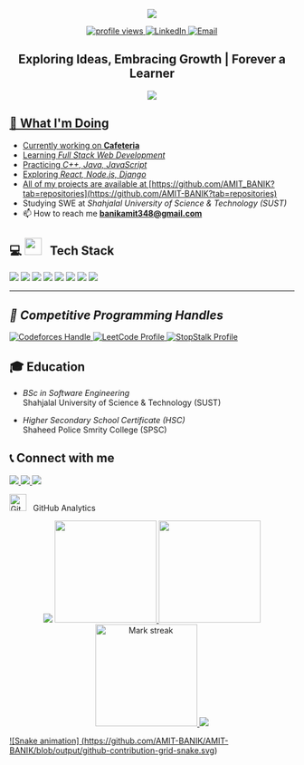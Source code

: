 <!-- Hero -->
<p align="center">
  <img src="https://readme-typing-svg.demolab.com?font=Fira+Code&pause=1000&center=true&vCenter=true&width=1000&lines=Hi%2C+I'm+Amit+Banik+,+a+Software+Engineering+Student">
</p>
<p align="center">
  <a href="https://github.com/AMIT-BANIK">
    <img src="https://komarev.com/ghpvc/?username=AMIT-BANIK&style=for-the-badge" alt="profile views"/>
  </a>
  <a href="https://www.linkedin.com/in/amit-banik-05841730a">
    <img src="https://img.shields.io/badge/LinkedIn-Amit%20Banik-blue?style=for-the-badge&logo=linkedin" alt="LinkedIn"/>
  </a>
  <a href="mailto:banikamit348@gmail.com">
    <img src="https://img.shields.io/badge/Email-Contact-informational?style=for-the-badge&logo=gmail" alt="Email"/>
  </a>
</p>

<h2 align="center">Exploring Ideas, Embracing Growth | Forever a Learner</h2>
<p align="center">
<img src="https://user-images.githubusercontent.com/73097560/115834477-dbab4500-a447-11eb-908a-139a6edaec5c.gif">     
<a href="https://github.com/AMIT-BANIK">


## 🔭 What I'm Doing
- Currently working on **Cafeteria**
-  Learning *Full Stack Web Development*
-  Practicing *C++, Java, JavaScript*
-  Exploring *React, Node.js, Django*
-  All of my projects are available at [https://github.com/AMIT_BANIK?tab=repositories](https://github.com/AMIT-BANIK?tab=repositories)
-  Studying SWE at *Shahjalal University of Science & Technology (SUST)*
-   📫 How to reach me **banikamit348@gmail.com**



## 💻 <img src="https://media.giphy.com/media/iY8CRBdQXODJSCERIr/giphy.gif" width="30px"> &nbsp; **Tech Stack**

<p>
  <img src="https://img.shields.io/badge/-JavaScript-05122A?style=flat&logo=javascript"/>
  <img src="https://img.shields.io/badge/-C++-05122A?style=flat&logo=C%2B%2B&logoColor=00599C"/>
  <img src="https://img.shields.io/badge/-Java-05122A?style=flat&logo=Java"/>
  <img src="https://img.shields.io/badge/-C-05122A?style=flat&logo=C&logoColor=A8B9CC"/>
  <img src="https://img.shields.io/badge/-HTML-05122A?style=flat&logo=HTML5"/>
  <img src="https://img.shields.io/badge/-CSS-05122A?style=flat&logo=CSS3&logoColor=1572B6"/>
  <img src="https://img.shields.io/badge/-Git-05122A?style=flat&logo=git"/>
  <img src="https://img.shields.io/badge/-GitHub-05122A?style=flat&logo=github"/>
</p>

---

## *🧠 Competitive Programming Handles*

<p align="left"> 
  <a href="https://codeforces.com/profile/Amitbanik"> 
    <img src="https://img.shields.io/badge/Codeforces-Handle-blue?logo=codeforces" alt="Codeforces Handle"/> 
  </a> 
  
  <a href="https://leetcode.com/amitbanik005/"> 
    <img src="https://img.shields.io/badge/LeetCode-Profile-orange?logo=leetcode" alt="LeetCode Profile"/> 
  </a> 
  
  <a href="https://www.stopstalk.com/user/profile/AmitBanik"> 
    <img src="https://img.shields.io/badge/StopStalk-Profile-critical?logo=hackerrank" alt="StopStalk Profile"/> 
  </a> 
</p>


## 🎓 Education

-  *BSc in Software Engineering*  
  Shahjalal University of Science & Technology (SUST)
  
- *Higher Secondary School Certificate (HSC)*  
  Shaheed Police Smrity College (SPSC)
  

## 📞 Connect with me

<p align="left">
  <a href="https://www.linkedin.com/in/amit-banik-05841730a">
    <img src="https://img.shields.io/badge/LinkedIn-Connect-blue?logo=linkedin" />
  </a>
  <a href="mailto:banikamit348@gmail.com">
    <img src="https://img.shields.io/badge/Gmail-Email-red?logo=gmail" />
  </a>
  
  <a href="https://wa.me/8801609549290">
    <img src="https://img.shields.io/badge/WhatsApp-Message-green?logo=whatsapp" />
  </a>
</p>

<img src="https://media.giphy.com/media/W5eoZHPpUx9sapR0eu/giphy.gif" width="30px" alt="Git"/> &nbsp; GitHub Analytics

<p align="center">
<img src="https://user-images.githubusercontent.com/73097560/115834477-dbab4500-a447-11eb-908a-139a6edaec5c.gif">     
<a href="https://github.com/AMIT-BANIK">
  
  <img height="180em" src="https://github-readme-stats-eight-theta.vercel.app/api?username=AMIT-BANIK&show_icons=true&theme=algolia&include_all_commits=true&count_private=true"/>
  
  <img height="180em" src="https://github-readme-stats-eight-theta.vercel.app/api/top-langs/?username=AMIT-BANIK&layout=compact&langs_count=8&theme=algolia"/>
  
  <img alt="Mark streak" height="180em" src="https://github-readme-streak-stats.herokuapp.com/?user=AMIT-BANIK&layout=compact&langs_count=8&theme=algolia" /> 
<img src="https://user-images.githubusercontent.com/73097560/115834477-dbab4500-a447-11eb-908a-139a6edaec5c.gif"> 

![Snake animation]
(https://github.com/AMIT-BANIK/AMIT-BANIK/blob/output/github-contribution-grid-snake.svg)

</a>
</p>

